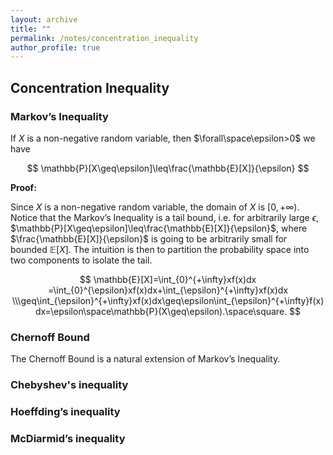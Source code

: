 ```yaml
---
layout: archive
title: ""
permalink: /notes/concentration_inequality
author_profile: true
---
```


## Concentration Inequality

### Markov’s Inequality

If $X$ is a non-negative random variable, then $\forall\space\epsilon>0$ we have

$$
\mathbb{P}[X\geq\epsilon]\leq\frac{\mathbb{E}[X]}{\epsilon}
$$

**Proof:**

Since $X$ is a non-negative random variable, the domain of $X$ is $[0,+\infty)$. Notice that the Markov’s Inequality is a tail bound, i.e. for arbitrarily large $\epsilon$, $\mathbb{P}[X\geq\epsilon]\leq\frac{\mathbb{E}[X]}{\epsilon}$, where $\frac{\mathbb{E}[X]}{\epsilon}$ is going to be arbitrarily small for bounded $\mathbb{E}[X]$. The intuition is then to partition the probability space into two components to isolate the tail. 

$$
\mathbb{E}[X]=\int_{0}^{+\infty}xf(x)dx
=\int_{0}^{\epsilon}xf(x)dx+\int_{\epsilon}^{+\infty}xf(x)dx
\\\geq\int_{\epsilon}^{+\infty}xf(x)dx\geq\epsilon\int_{\epsilon}^{+\infty}f(x)dx=\epsilon\space\mathbb{P}(X\geq\epsilon).\space\square.
$$

### **Chernoff Bound**

The Chernoff Bound is a natural extension of Markov’s Inequality. 

### Chebyshev's inequality

### Hoeffding’s inequality

### McDiarmid’s inequality
